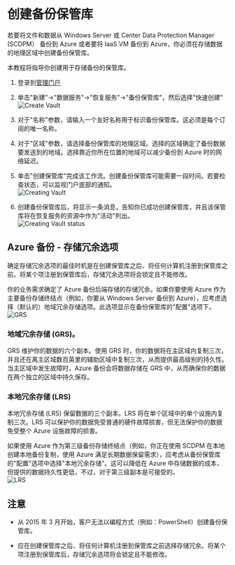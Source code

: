 <properties
   pageTitle="Azure 备份 - 创建备份保管库并指定存储冗余"
   description="了解如何创建备份保管库，以及如何在 Azure 备份中指定存储冗余选项"
   services="backup"
   documentationCenter=""
   authors="prvijay"
   manager="shreeshd"
   editor=""/>

<tags
   ms.service="backup"
	 ms.date="04/08/2015"
	 wacn.date="07/23/2015"/>

# 创建备份保管库
若要将文件和数据从 Windows Server 或 Center Data Protection Manager (SCDPM） 备份到 Azure 或者要将 IaaS VM 备份到 Azure，你必须在存储数据的地理区域中创建备份保管库。

本教程将指导你创建用于存储备份的保管库。

1. 登录到[管理门户](https://manage.windowsazure.com/)
2. 单击"新建"->"数据服务"->"恢复服务"->"备份保管库"，然后选择"快速创建" <br/>
![Create Vault][1]

3. 对于"名称"参数，请输入一个友好名称用于标识备份保管库。这必须是每个订阅的唯一名称。

4. 对于"区域"参数，请选择备份保管库的地理区域。选择的区域确定了备份数据要发送到的地域。选择靠近你所在位置的地域可以减少备份到 Azure 时的网络延迟。

5. 单击"创建保管库"完成该工作流。创建备份保管库可能需要一段时间。若要检查状态，可以监视门户底部的通知。 <br/>
![Creating Vault][2]

6. 创建备份保管库后，将显示一条消息，告知你已成功创建保管库，并且该保管库将在恢复服务的资源中作为"活动"列出。 <br/>
![Creating Vault status][3]


## Azure 备份 - 存储冗余选项

确定存储冗余选项的最佳时机是在创建保管库之后、将任何计算机注册到保管库之前。将某个项注册到保管库后，存储冗余选项将会锁定且不能修改。

你的业务需求确定了 Azure 备份后端存储的存储冗余。如果你要使用 Azure 作为主要备份存储终结点（例如，你要从 Windows Server 备份到 Azure），应考虑选择（默认的）地域冗余存储选项。此选项显示在备份保管库的"配置"选项下。 <br/>
![GRS][4]

### 地域冗余存储 (GRS)。
GRS 维护你的数据的六个副本。使用 GRS 时，你的数据将在主区域内复制三次，并且还在离主区域数百英里的辅助区域中复制三次，从而提供最高级别的持久性。当主区域中发生故障时，Azure 备份会将数据存储在 GRS 中，从而确保你的数据在两个独立的区域中持久保存。

### 本地冗余存储 (LRS)
本地冗余存储 (LRS) 保留数据的三个副本。LRS 将在单个区域中的单个设施内复制三次。LRS 可以保护你的数据免受普通的硬件故障损害，但无法保护你的数据免受整个 Azure 设施故障的损害。

如果使用 Azure 作为第三级备份存储终结点（例如，你正在使用 SCDPM 在本地创建本地备份复制，使用 Azure 满足长期数据保留需求），应考虑从备份保管库的"配置"选项中选择"本地冗余存储"。这可以降低在 Azure 中存储数据的成本，但提供的数据持久性更低，不过，对于第三级副本是可接受的。 <br/>
![LRS][5]




## 注意

+ 从 2015 年 3 月开始，客户无法以编程方式（例如：PowerShell）创建备份保管库。

+ 应在创建保管库之后、将任何计算机注册到保管库之前选择存储冗余。将某个项注册到保管库后，存储冗余选项将会锁定且不能修改。

<!--Image references-->
[1]: ./media/backup-azure-backup-create-vault/createvault1.png
[2]: ./media/backup-azure-backup-create-vault/creatingvault1.png
[3]: ./media/backup-azure-backup-create-vault/backupvaultstatus1.png
[4]: ./media/backup-azure-backup-create-vault/grs.png
[5]: ./media/backup-azure-backup-create-vault/lrs.png

<!---HONumber=56-->